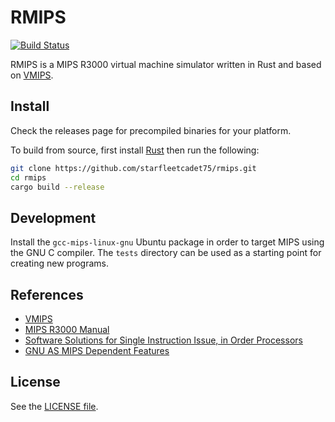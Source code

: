 # RMIPS

[![Build Status](https://travis-ci.org/starfleetcadet75/rmips.svg?branch=master)](https://travis-ci.org/starfleetcadet75/rmips)

RMIPS is a MIPS R3000 virtual machine simulator written in Rust and based on [VMIPS](http://www.dgate.org/vmips).

## Install

Check the releases page for precompiled binaries for your platform.

To build from source, first install [Rust](https://www.rust-lang.org/learn/get-started) then run the following:

```bash
git clone https://github.com/starfleetcadet75/rmips.git
cd rmips
cargo build --release
```

## Development

Install the `gcc-mips-linux-gnu` Ubuntu package in order to target MIPS using the GNU C compiler.
The `tests` directory can be used as a starting point for creating new programs.

## References

* [VMIPS](http://www.dgate.org/vmips)
* [MIPS R3000 Manual](https://cgi.cse.unsw.edu.au/~cs3231/doc/R3000.pdf)
* [Software Solutions for Single Instruction Issue, in Order Processors](https://web.ics.purdue.edu/~vaneet/Aggarwal2004_1425.pdf)
* [GNU AS MIPS Dependent Features](https://sourceware.org/binutils/docs-2.26/as/MIPS_002dDependent.html#MIPS_002dDependent)

## License

See the [LICENSE file](LICENSE.md).
